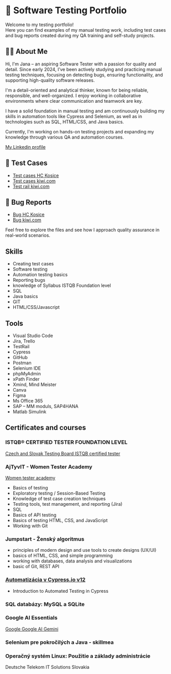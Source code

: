 # 🧪 Software Testing Portfolio

Welcome to my testing portfolio!  
Here you can find examples of my manual testing work, including test cases and bug reports created during my QA training and self-study projects.

## 👩‍💻 About Me

Hi, I'm Jana – an aspiring Software Tester with a passion for quality and detail. Since early 2024, I’ve been actively studying and practicing manual testing techniques, focusing on detecting bugs, ensuring functionality, and supporting high-quality software releases.

I'm a detail-oriented and analytical thinker, known for being reliable, responsible, and well-organized. I enjoy working in collaborative environments where clear communication and teamwork are key.

I have a solid foundation in manual testing and am continuously building my skills in automation tools like Cypress and Selenium, as well as in technologies such as SQL, HTML/CSS, and Java basics.

Currently, I'm working on hands-on testing projects and expanding my knowledge through various QA and automation courses.

[My Linkedin profile](http://www.linkedin.com/in/jana-nalevankova)


## 📄 Test Cases

* [Test cases HC Kosice](https://docs.google.com/spreadsheets/d/1HPA9vGRg8q2KfdgXG3U3ZziNYurqKDXd/edit?gid=894211328#gid=894211328)
* [Test cases kiwi.com](https://docs.google.com/spreadsheets/d/1xua8feK6DrpOcOhWWHenLi_KkfZ-6Pe1/edit?gid=2069498808#gid=2069498808)
* [Test rail kiwi.com](https://drive.google.com/drive/folders/1W9uLrzHktzr19I413Ekh1zVHTfeXCv5h)
  

## 🐞 Bug Reports

* [Bug HC Kosice](https://drive.google.com/file/d/1dOlsEm5JqbKPrauS6IWqTFeBbg3CghBS/view?usp=drive_link)
* [Bug kiwi.com](https://drive.google.com/drive/folders/1W9uLrzHktzr19I413Ekh1zVHTfeXCv5h)

Feel free to explore the files and see how I approach quality assurance in real-world scenarios.

## Skills 

* Creating test cases
*	Software testing
*	Automation testing  basics
*	Reporting bugs
*	knowledge of Syllabus ISTQB Foundation level
*	SQL
*	Java basics
*	GIT
*	HTML/CSS/Javascript


## Tools

*	Visual Studio Code 
*	Jira, Trello 
*	TestRail
*	Cypress 
*	GitHub 
*	Postman 
*	Selenium IDE 
*	phpMyAdmin
*	xPath Finder 
*	Xmind, Mind Meister 
*	Canva
*	Figma 
*	Ms Office 365
*	SAP – MM moduls, SAP4HANA
*	Matlab Simulink

## Certificates and courses


### ISTQB® CERTIFIED TESTER FOUNDATION LEVEL
[Czech and Slovak Testing Board ISTQB certified tester](https://drive.google.com/file/d/1A6KpEFX7lOEmr4DrEloqFSJQXnOH6KK6/view?usp=drive_link)

### AjTyvIT - Women Tester Academy
[Women tester academy](https://ajtyvit.sk/podujatia/women-tester-academy-18/)
*	Basics of testing 
*	Exploratory testing / Session-Based Testing 
*	Knowledge of test case creation techniques 
*	Testing tools, test management, and reporting (Jira) 
*	SQL 
*	Basics of API testing 
*	Basics of testing HTML, CSS, and JavaScript 
*	Working with Git


### Jumpstart - Ženský algoritmus
* principles of modern design and use tools to create designs (UX/UI)
* basics of HTML, CSS, and simple programming
* working with databases, data analysis and visualizations
* basic of Git, REST API

### [Automatizácia v Cypress.io v12](https://skillmea.sk/student/online-kurzy/test-automatizacia-v-cypress-io/kapitoly/instalacia-a-struktura-cypress-projektu)
*	Introduction to Automated Testing in Cypress

### SQL databázy: MySQL a SQLite

### Google AI Essentials
[Google Google AI Gemini](https://www.coursera.org/account/accomplishments/verify/ACJDYQUOR32V)

### Selenium pre pokročilých a Java - skillmea

### Operačný systém Linux: Použitie a základy administrácie
Deutsche Telekom IT Solutions Slovakia













